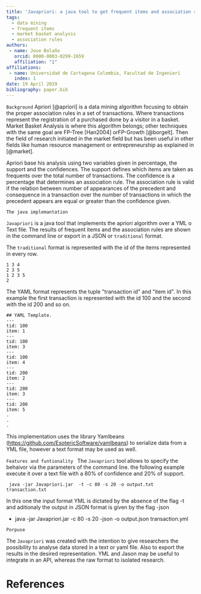 ```yaml
---
title: 'Javapriori: a java tool to get frequent items and association rules using the apriori algorithm.'
tags:
  - data mining
  - frequent items
  - market basket analysis
  - association rules 
authors:
 - name: Jose Bolaño
   orcid: 0000-0003-0299-2659
   affiliation: "1"
affiliations:
 - name: Universidad de Cartagena Colombia, Facultad de Ingenierí 
   index: 1
date: 19 April 2019
bibliography: paper.bib
---
```


``Background``
Apriori [@apriori] is a data mining algorithm focusing to obtain the proper 
association rules in a set of transactions. Where transactions represent the 
registration of a purchased done by a visitor in a basket. Market Basket Analysis 
is where this algorithm belongs; other techniques with the same goal are FP-Tree 
[Han2004] orFP-Growth [@borgelt]. Then the field of research initiated in the 
market field but has been useful in other fields like human resource management 
or entrepreneurship as explained in [@market].

Apriori base his analysis using two variables given in percentage, the support 
and the confidences. The support defines which items are taken as frequents 
over the total number of transactions. The confidence is a percentage that 
determines an association rule. The association rule is valid if the relation 
between number of appearances of the precedent and consequence in a transaction 
over the number of transactions in which the precedent appears are equal or 
greater than the confidence given.

``The java implemantation``

``Javapriori`` is a java tool that implements the apriori algorithm over a 
YML o Text file. The results of frequent items and the association rules are 
shown in the command line or export in a JSON or ``traditional`` format.

The ``traditional`` format is represented with the id of the items represented
in every row.

```traditional format
1 3 4
2 3 5 
1 2 3 5 
2
```

The YAML format represents the tuple "transaction id" and "item id". In this example
the first transaction is represented with the id 100 and the second with the id 200 
and so on.

```
## YAML Template.
---
tid: 100
item: 1
---
tid: 100
item: 3
---
tid: 100
item: 4
---
tid: 200
item: 2
---
tid: 200
item: 3
---
tid: 200
item: 5
.
.
.
```


This implementation uses the library Yamlbeans (https://github.com/EsotericSoftware/yamlbeans) 
to serialize data from a YML file, however a text format may be used as well.

``Features and funtionality ``
The ``Javapriori`` tool allows to specify the behaivor via the parameters of the command line.
the following example execute it over a text file with a 80% of confidence and 20% of support. 

```
 java -jar Javapriori.jar  -t -c 80 -s 20 -o output.txt transaction.txt
```


In this one the input format YML is dictated by the absence of the flag -t and aditionaly 
the output in JSON format is  given by the flag -json

* java -jar Javapriori.jar  -c 80 -s 20 -json -o output.json transaction.yml


``Porpuse``

The ``Javapriori`` was created with the intention to give researchers the 
possibility to analyse data stored in a text or yaml file. Also to export the 
results in the desired representation. YML and Jason may be useful to integrate 
in an API, whereas the raw format to isolated  research. 


# References
